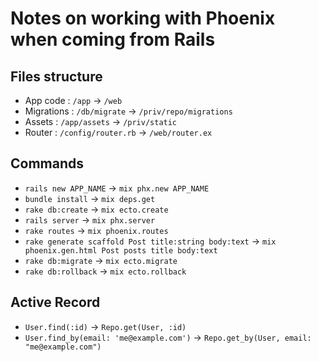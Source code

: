 # Notes on working with Phoenix when coming from Rails

## Files structure

- App code : `/app` -> `/web`
- Migrations : `/db/migrate` -> `/priv/repo/migrations`
- Assets : `/app/assets` -> `/priv/static`
- Router : `/config/router.rb` -> `/web/router.ex`

## Commands

- `rails new APP_NAME` -> `mix phx.new APP_NAME`
- `bundle install` -> `mix deps.get`
- `rake db:create` -> `mix ecto.create`
- `rails server` -> `mix phx.server`
- `rake routes` -> `mix phoenix.routes`
- `rake generate scaffold Post title:string body:text` -> `mix phoenix.gen.html Post posts title body:text`
- `rake db:migrate` -> `mix ecto.migrate`
- `rake db:rollback` -> `mix ecto.rollback`

## Active Record

- `User.find(:id)` -> `Repo.get(User, :id)`
- `User.find_by(email: 'me@example.com')` -> `Repo.get_by(User, email: "me@example.com")`

